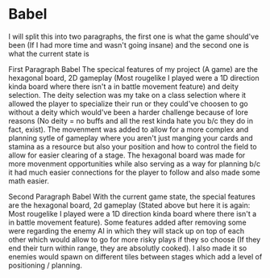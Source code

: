 # Babel
I will split this into two paragraphs, the first one is what the game should've been (If I had more time and wasn't going insane) and the second one is what the current state is

First Paragraph
Babel
The specical features of my project (A game) are the hexagonal board, 2D gameplay (Most rougelike I played were a 1D direction kinda board where there isn't a in battle movement feature) and deity selection. The deity selection was my take on a class selection where it allowed the player to specialize their run or they could've choosen to go without a deity which would've been a harder challenge because of lore reasons (No deity = no buffs and all the rest kinda hate you b/c they do in fact, exist). The movenment was added to allow for a more complex and planning sytle of gameplay where you aren't just manging your cards and stamina as a resource but also your position and how to control the field to allow for easier clearing of a stage. The hexagonal board was made for more movenment opportunities while also serving as a way for planning b/c it had much easier connections for the player to follow and also made some math easier.

Second Paragraph
Babel
With the current game state, the special features are the hexagonal board, 2d gameplay (Stated above but here it is again: Most rougelike I played were a 1D direction kinda board where there isn't a in battle movement feature). Some features added after removing some were regarding the enemy AI in which they will stack up on top of each other which would allow to go for more risky plays if they so choose (If they end their turn within range, they are absolutly cooked). I also made it so enemies would spawn on different tiles between stages which add a level of positioning / planning.
